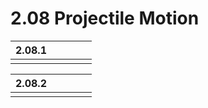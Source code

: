 # 2.08 Projectile Motion

| 2.08.1 |  |  |  |  |
| :--- | :--- | :--- | :--- | :--- |
|  |  |  |  |  |

| 2.08.2 |  |  |  |  |
| :--- | :--- | :--- | :--- | :--- |
|  |  |  |  |  |



